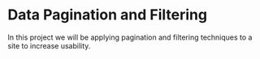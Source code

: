 # Data Pagination and Filtering
 In this project we will be applying pagination and filtering techniques to a site to increase usability.

